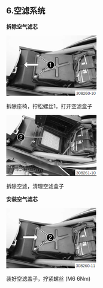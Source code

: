 ## 6.空滤系统 ##

**拆除空气滤芯**

![](assets/1/20170802-7c1eca65.png)  

拆除座椅，拧松螺丝1，打开空滤盒子

![](assets/1/20170802-fced82bc.png)  

拆除空滤，清理空滤盒子

**安装空气滤芯**

![](assets/1/20170802-db334bc6.png)  

装好空滤盖子，拧紧螺丝 (M6 6Nm)
